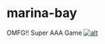 marina-bay
==========
OMFG!!
Super AAA Game
[![alt](http://nightly.codenvy-stg.com/factory/resources/factory-white.png)](http://nightly.codenvy-stg.com/ide-resources/share/project/mkuznyetsov/newer)
